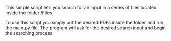 This simple script lets you search for an input in a series of files located inside the folder /Files

To use this script you simply put the desired PDFs inside the folder and run the main.py file. The program will ask for the desired search input and begin the searching process.

